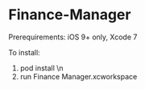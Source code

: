 # Finance-Manager
Prerequirements:
iOS 9+ only, Xcode 7

To install:
1. pod install \n
2. run Finance Manager.xcworkspace
